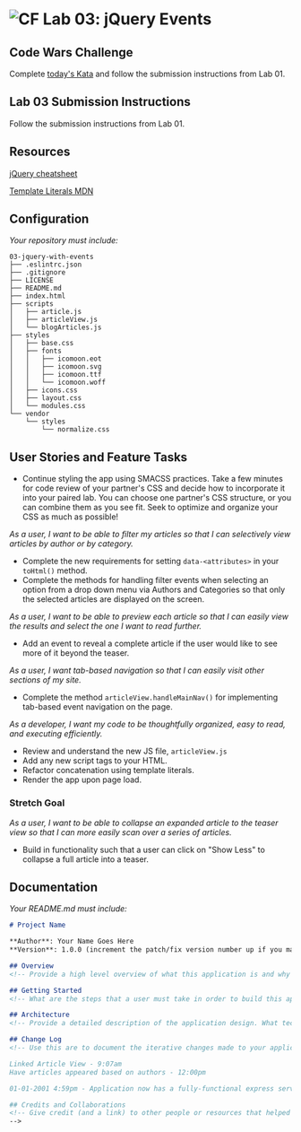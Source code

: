 ![CF](https://camo.githubusercontent.com/70edab54bba80edb7493cad3135e9606781cbb6b/687474703a2f2f692e696d6775722e636f6d2f377635415363382e706e67) Lab 03: jQuery Events
===

## Code Wars Challenge

Complete [today's Kata](https://www.codewars.com/kata/insert-dashes) and follow the submission instructions from Lab 01.

## Lab 03 Submission Instructions
Follow the submission instructions from Lab 01.

## Resources  
[jQuery cheatsheet](https://oscarotero.com/jquery/)

[Template Literals MDN](https://developer.mozilla.org/en-US/docs/Web/JavaScript/Reference/Template_literals)

## Configuration
_Your repository must include:_

```
03-jquery-with-events
├── .eslintrc.json
├── .gitignore
├── LICENSE
├── README.md
├── index.html
├── scripts
│   ├── article.js
│   ├── articleView.js
│   └── blogArticles.js
├── styles
│   ├── base.css
│   ├── fonts
│   │   ├── icomoon.eot
│   │   ├── icomoon.svg
│   │   ├── icomoon.ttf
│   │   └── icomoon.woff
│   ├── icons.css
│   ├── layout.css
│   └── modules.css
└── vendor
    └── styles
        └── normalize.css
```

## User Stories and Feature Tasks

- Continue styling the app using SMACSS practices. Take a few minutes for code review of your partner's CSS and decide how to incorporate it into your paired lab. You can choose one partner's CSS structure, or you can combine them as you see fit. Seek to optimize and organize your CSS as much as possible!

*As a user, I want to be able to filter my articles so that I can selectively view articles by author or by category.*

- Complete the new requirements for setting `data-<attributes>` in your `toHtml()` method.
- Complete the methods for handling filter events when selecting an option from a drop down menu via Authors and Categories so that only the selected articles are displayed on the screen.

*As a user, I want to be able to preview each article so that I can easily view the results and select the one I want to read further.*

- Add an event to reveal a complete article if the user would like to see more of it beyond the teaser.

*As a user, I want tab-based navigation so that I can easily visit other sections of my site.*

- Complete the method `articleView.handleMainNav()` for implementing tab-based event navigation on the page.

*As a developer, I want my code to be thoughtfully organized, easy to read, and executing efficiently.*

- Review and understand the new JS file, `articleView.js`
- Add any new script tags to your HTML.
- Refactor concatenation using template literals.
- Render the app upon page load.

### Stretch Goal

*As a user, I want to be able to collapse an expanded article to the teaser view so that I can more easily scan over a series of articles.*

- Build in functionality such that a user can click on "Show Less" to collapse a full article into a teaser.

## Documentation
_Your README.md must include:_

```md
# Project Name

**Author**: Your Name Goes Here
**Version**: 1.0.0 (increment the patch/fix version number up if you make more commits past your first submission)

## Overview
<!-- Provide a high level overview of what this application is and why you are building it, beyond the fact that it's an assignment for a Code Fellows 301 class. (i.e. What's your problem domain?) -->

## Getting Started
<!-- What are the steps that a user must take in order to build this app on their own machine and get it running? -->

## Architecture
<!-- Provide a detailed description of the application design. What technologies (languages, libraries, etc) you're using, and any other relevant design information. -->

## Change Log
<!-- Use this are to document the iterative changes made to your application as each feature is successfully implemented. Use time stamps. Here's an examples:

Linked Article View - 9:07am
Have articles appeared based on authors - 12:00pm

01-01-2001 4:59pm - Application now has a fully-functional express server, with GET and POST routes for the book resource.

## Credits and Collaborations
<!-- Give credit (and a link) to other people or resources that helped you build this application. -->
-->
```
